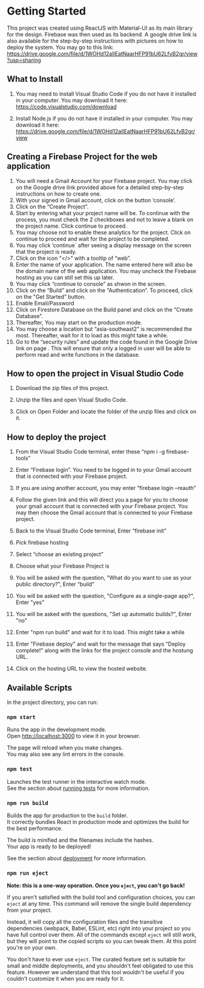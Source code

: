 # Getting Started

This project was created using ReactJS with Material-UI as its main library for the design. Firebase was then used as its backend. 
A google drive link is also available for the step-by-step instructions with pictures on how to deploy the system. You may go to this link: https://drive.google.com/file/d/1WOHd12aIlEatNaarHFP91bU62LfvB2gr/view?usp=sharing

## What to Install

1. You may need to install Visual Studio Code if you do not have it installed in your computer. 
You may download it here: https://code.visualstudio.com/download

2. Install Node.js if you do not have it installed in your computer. 
You may download it here: https://drive.google.com/file/d/1WOHd12aIlEatNaarHFP91bU62LfvB2gr/view

## Creating a Firebase Project for the web application

1. You will need a Gmail Account for your Firebase project. You may click on the Google drive link provided above for a detailed step-by-step instructions on how to create one. 
2. With your signed in Gmail account, click on the button ‘console’.
3. Click on the “Create Project”.
4. Start by entering what your project name will be. To continue with the process, you must check the 2 checkboxes and not to leave a blank on the project name. Click continue to proceed.
5. You may choose not to enable these analytics for the project. Click on continue to proceed and wait for the project to be completed.
6. You may click ‘continue` after seeing a display message on the screen that the project is ready.
7. Click on the icon "</>" with a tooltip of “web”.
8. Enter the name of your application. The name entered here will also be the domain name of the web application. You may uncheck the Firebase hosting as you can still set this up later.
9. You may click “continue to console” as shwon in the screen.
10. Click on the “Build” and click on the "Authentication“. To proceed, click on the "Get Started” button.
11. Enable Email/Password
12. Click on Firestore Database on the Build panel and click on the “Create Database”.
13. Thereafter, You may start on the production mode.
14. You may choose a location but “asia-southeast2” is recommended the most. Thereafter, wait for it to load as this might take a while.
15. Go to the “security rules” and update the code found in the Google Drive link on page . This will ensure that only a logged in user will be able to perform read and write functions in the database.

## How to open the project in Visual Studio Code

1. Download the zip files of this project.

2. Unzip the files and open Visual Studio Code.

3. Click on Open Folder and locate the folder of the unzip files and click on it.

## How to deploy the project

1. From the Visual Studio Code terminal, enter these “npm i -g firebase-tools”

2. Enter “Firebase login”. You need to be logged in to your Gmail account that is
connected with your Firebase project.

3. If you are using another account, you may enter “firebase login –reauth”

4. Follow the given link and this will direct you a page for you to choose your gmail account that is connected with your Firebase project. You may then choose the Gmail account that is connected to your Firebase project.
  
5. Back to the Visual Studio Code terminal, Enter “firebase init”

6. Pick firebase hosting

7. Select “choose an existing project”

8. Choose what your Firebase Project is

9. You will be asked with the question, "What do you want to use as your public directory?", Enter “build”

10. You will be asked with the question, "Configure as a single-page app?", Enter "yes"

11. You will be asked with the questions, "Set up automatic builds?", Enter "no"

12. Enter "npm run build" and wait for it to load. This might take a while

13. Enter "Firebase deploy" and wait for the message that says "Deploy complete!" along with the links for the project console and the hostung URL. 

14. Click on the hosting URL to view the hosted website.

## Available Scripts

In the project directory, you can run:

### `npm start`

Runs the app in the development mode.\
Open [http://localhost:3000](http://localhost:3000) to view it in your browser.

The page will reload when you make changes.\
You may also see any lint errors in the console.

### `npm test`

Launches the test runner in the interactive watch mode.\
See the section about [running tests](https://facebook.github.io/create-react-app/docs/running-tests) for more information.

### `npm run build`

Builds the app for production to the `build` folder.\
It correctly bundles React in production mode and optimizes the build for the best performance.

The build is minified and the filenames include the hashes.\
Your app is ready to be deployed!

See the section about [deployment](https://facebook.github.io/create-react-app/docs/deployment) for more information.

### `npm run eject`

**Note: this is a one-way operation. Once you `eject`, you can't go back!**

If you aren't satisfied with the build tool and configuration choices, you can `eject` at any time. This command will remove the single build dependency from your project.

Instead, it will copy all the configuration files and the transitive dependencies (webpack, Babel, ESLint, etc) right into your project so you have full control over them. All of the commands except `eject` will still work, but they will point to the copied scripts so you can tweak them. At this point you're on your own.

You don't have to ever use `eject`. The curated feature set is suitable for small and middle deployments, and you shouldn't feel obligated to use this feature. However we understand that this tool wouldn't be useful if you couldn't customize it when you are ready for it.
